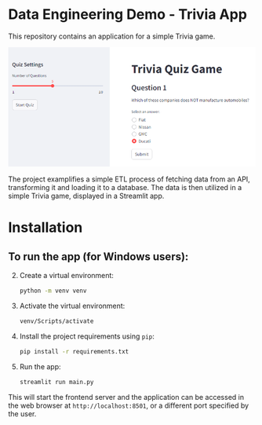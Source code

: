 # Data Engineering Demo - Trivia App

This repository contains an application for a simple Trivia game.

![Alt text](src/Assets/trivia_app.png)

The project examplifies a simple ETL process of fetching data from an API, transforming it and loading it to a database. The data is then utilized in a simple Trivia game, displayed in a Streamlit app.


# Installation

## To run the app (for Windows users):

2. Create a virtual environment:
    ```bash
    python -m venv venv
    ```

3. Activate the virtual environment:
    ```bash
    venv/Scripts/activate
    ```

4. Install the project requirements using `pip`:
    ```bash
    pip install -r requirements.txt
    ```

5. Run the app:
    ```bash
    streamlit run main.py
    ```
This will start the frontend server and the application can be accessed in the web browser at `http://localhost:8501`, or a different port specified by the user.
